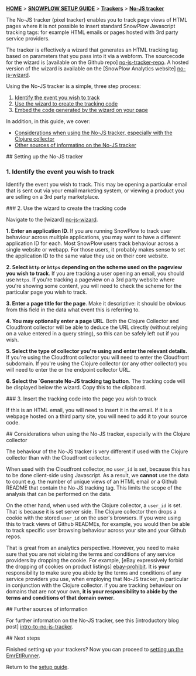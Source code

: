 [**HOME**](Home) > [**SNOWPLOW SETUP GUIDE**](Setting-up-SnowPlow) > [**Trackers**](Setting-up-a-Tracker) > [**No-JS tracker**](No-JS-tracker-setup)

The No-JS tracker (pixel tracker) enables you to track page views of HTML pages where it is not possible to insert standard SnowPlow Javascript tracking tags: for example HTML emails or pages hosted with 3rd party service providers.

The tracker is effectively a wizard that generates an HTML tracking tag based on parameters that you pass into it via a webform. The sourcecode for the wizard is [available on the Github repo] [no-js-tracker-repo]. A hosted version of the wizard is available on the [SnowPlow Analytics website] [no-js-wizard].

Using the No-JS tracker is a simple, three step process:

1. [Identify the event you wish to track](#id)  
2. [Use the wizard to create the tracking code](#wizard)  
3. [Embed the code generated by the wizard on your page](#embed)

In addition, in this guide, we cover:

* [Considerations when using the No-JS tracker, especially with the Clojure collector](#considerations)
* [Other sources of informatino on the No-JS tracker](#information)

<a name="id" />
## Setting up the No-JS tracker

### 1. Identify the event you wish to track

Identify the event you wish to track. This may be opening a particular email that is sent out via your email marketing system, or viewing a product you are selling on a 3rd party marketplace.

<a name="wizard" />
### 2. Use the wizard to create the tracking code

Navigate to the [wizard] [no-js-wizard].

**1. Enter an application ID**. If you are running SnowPlow to track user behaviour across multiple applications, you may want to have a different application ID for each. Most SnowPlow users track behaviour across a single website or webapp. For those users, it probably makes sense to set the application ID to the same value they use on their core website.

**2. Select `http` or `https` depending on the scheme used on the pageview you wish to track**. If you are tracking a user opening an email, you should use `https`. If you're tracking a pageview on a 3rd party website where you're showing some content, you will need to check the scheme for the particular page you wish to track.

**3. Enter a page title for the page**. Make it descriptive: it should be obvious from this field in the data what event this is referring to.

**4. You may optionally enter a page URL**. Both the Clojure Collector and Cloudfront collector will be able to deduce the URL directly (without relying on a value entered in a query string), so this can be safely left out if you wish.

**5. Select the type of collector you're using and enter the relevant details.** If you're using the Cloudfront collector you will need to enter the Cloudfront subdomain. If you're using the Clojure collector (or any other collector) you will need to enter the or the endpoint collector URL.

**6. Select the `Generate No-JS tracking tag button**. The tracking code will be displayed below the wizard. Copy this to the clipboard.

<a name="embed" />
### 3. Insert the tracking code into the page you wish to track

If this is an HTML email, you will need to insert it in the email. If it is a webpage hosted on a third party site, you will need to add it to your source code.

<a name="considerations" />
## Considerations when using the No-JS tracker, especially with the Clojure collector

The behaviour of the No-JS tracker is very different if used with the Clojure collector than with the Cloudfront collector.

When used with the Cloudfront collector, no `user_id` is set, because this has to be done client-side using Javascript. As a result, we **cannot** use the data to count e.g. the number of unique views of an HTML email or a Github README that contain the No-JS tracking tag. This limits the scope of the analysis that can be performed on the data.

On the other hand, when used with the Clojure collector, a `user_id` is set. That is because it is set server side. The Clojure collector then drops a cookie with the stored `user_id` on the user's browsers. If you were using this to track views of Github READMEs, for example, you would then be able to track specific user browsing behaviour across your site and your Github repos.

That is great from an analytics perspective. However, you need to make sure that you are not violating the terms and conditions of any service providers by dropping the cookie. For example, [eBay expressively forbid the dropping of cookies on product listings] [ebay-prohibit]. It is **your** responsibility to make sure you abide by the terms and conditions of any service providers you use, when employing that No-JS tracker, in particular in conjunction with the Clojure collector. if you are tracking behaviour on domains that are not your own, **it is your responsibility to abide by the terms and conditions of that domain owner**. 

<a name="more-info" />
## Further sources of information

For further information on the No-JS tracker, see this [introductory blog post] [intro-to-no-js-tracker].

<a name="next-steps" />
## Next steps

Finished setting up your trackers? Now you can proceed to [setting up the EmrEtlRunner](Setting-up-SnowPlow#wiki-step3).

Return to the [setup guide](Setting-up-SnowPlow).




[no-js-tracker-repo]: https://github.com/snowplow/snowplow/tree/master/1-trackers/no-js-tracker
[no-js-wizard]: http://snowplowanalytics.com/no-js-tracker.html
[intro-to-no-js-tracker]: http://snowplowanalytics.com/blog/2013/01/29/introducing-the-no-js-tracker/
[ebay-prohibit]: http://pages.ebay.com/help/policies/listing-javascript.html